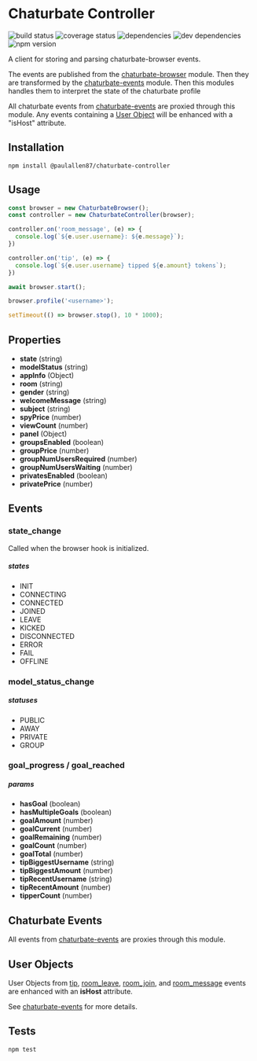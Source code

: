 Chaturbate Controller
=========

![build status](https://travis-ci.org/paulallen87/chaturbate-controller.svg?branch=master)
![coverage status](https://coveralls.io/repos/github/paulallen87/chaturbate-controller/badge.svg?branch=master)
![dependencies](https://img.shields.io/david/paulallen87/chaturbate-controller.svg)
![dev dependencies](https://img.shields.io/david/dev/paulallen87/chaturbate-controller.svg)
![npm version](https://img.shields.io/npm/v/@paulallen87/chaturbate-controller.svg)


A client for storing and parsing chaturbate-browser events.

The events are published from the [chaturbate-browser](https://github.com/paulallen87/chaturbate-browser) module. Then they are transformed by the [chaturbate-events](https://github.com/paulallen87/chaturbate-events) module. Then this modules handles them to interpret the state of the chaturbate profile

All chaturbate events from [chaturbate-events](https://github.com/paulallen87/chaturbate-events) are proxied through this module. Any events containing a [User Object](#user-obects) will be enhanced with a "isHost" attribute.

## Installation

```shell
npm install @paulallen87/chaturbate-controller
```

## Usage

```javascript
const browser = new ChaturbateBrowser();
const controller = new ChaturbateController(browser);

controller.on('room_message', (e) => {
  console.log(`${e.user.username}: ${e.message}`);
})

controller.on('tip', (e) => {
  console.log(`${e.user.username} tipped ${e.amount} tokens`);
})

await browser.start();

browser.profile('<username>');

setTimeout(() => browser.stop(), 10 * 1000);
```

## Properties
  * **state** (string)
  * **modelStatus** (string)
  * **appInfo** (Object)
  * **room** (string)
  * **gender** (string)
  * **welcomeMessage** (string)
  * **subject** (string)
  * **spyPrice** (number)
  * **viewCount** (number)
  * **panel** (Object)
  * **groupsEnabled** (boolean)
  * **groupPrice** (number)
  * **groupNumUsersRequired** (number)
  * **groupNumUsersWaiting** (number)
  * **privatesEnabled** (boolean)
  * **privatePrice** (number)

## Events

  ### **state_change**
  Called when the browser hook is initialized.

  ##### states
  * INIT
  * CONNECTING
  * CONNECTED
  * JOINED
  * LEAVE
  * KICKED
  * DISCONNECTED
  * ERROR
  * FAIL
  * OFFLINE

  ### **model_status_change**

  ##### statuses
  * PUBLIC
  * AWAY
  * PRIVATE
  * GROUP

  ### **goal_progress** / **goal_reached**

  ##### params
  * **hasGoal** (boolean)
  * **hasMultipleGoals** (boolean)
  * **goalAmount** (number)
  * **goalCurrent** (number)
  * **goalRemaining** (number)
  * **goalCount** (number)
  * **goalTotal** (number)
  * **tipBiggestUsername** (string)
  * **tipBiggestAmount** (number)
  * **tipRecentUsername** (string)
  * **tipRecentAmount** (number)
  * **tipperCount** (number)

## Chaturbate Events

All events from [chaturbate-events](https://github.com/paulallen87/chaturbate-events#events) are proxies through this module.

## User Objects

  User Objects from [tip](https://github.com/paulallen87/chaturbate-events#tip), [room_leave](https://github.com/paulallen87/chaturbate-events#room_leave), [room_join](https://github.com/paulallen87/chaturbate-events#room_join), and [room_message](https://github.com/paulallen87/chaturbate-events#room_message) events are enhanced with an **isHost** attribute.

  See [chaturbate-events](https://github.com/paulallen87/chaturbate-events#user-objects) for more details.

## Tests

```shell
npm test
```